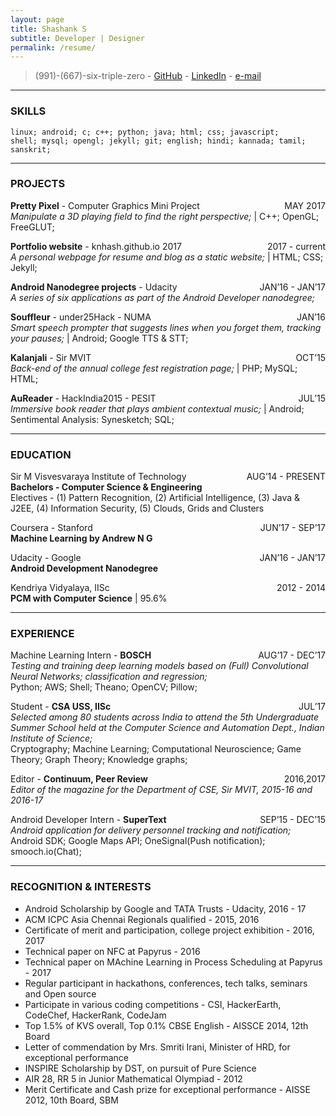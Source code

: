 ```yaml
---
layout: page
title: Shashank S
subtitle: Developer | Designer
permalink: /resume/
---
```


> (991)-(667)-six-triple-zero - [GitHub](github.com/knhash) - [LinkedIn](linkedin.com/in/knhash) - [e-mail](mailto:Mr.Knhash@gmail)

---

### SKILLS
``` linux; android; c; c++; python; java; html; css; javascript;  ```  
``` shell; mysql; opengl; jekyll; git; english; hindi; kannada; tamil; sanskrit;  ```  

---

### PROJECTS
**Pretty Pixel** - Computer Graphics Mini Project <span style="float: right; ">MAY 2017</span>  
_Manipulate a 3D playing field to find the right perspective;_ | C++; OpenGL; FreeGLUT;

**Portfolio website** - knhash.github.io <span style="float: right; ">2017 - current</span>2017  
_A personal webpage for resume and blog as a static website;_ | HTML; CSS; Jekyll;

**Android Nanodegree projects** - Udacity <span style="float: right; ">JAN’16 - JAN’17</span>  
_A series of six applications as part of the Android Developer nanodegree;_

 
**Souffleur** - under25Hack - NUMA <span style="float: right; ">JAN’16</span>  
_Smart speech prompter that suggests lines when you forget them, tracking your pauses;_ | Android; Google TTS & STT;

 
**Kalanjali** - Sir MVIT <span style="float: right; ">OCT’15</span>  
_Back-end of the annual college fest registration page;_ | PHP; MySQL; HTML;

 
**AuReader** - HackIndia2015 - PESIT <span style="float: right; ">JUL’15</span>  
_Immersive book reader that plays ambient contextual music;_ | Android; Sentimental Analysis: Synesketch; SQL;

---

### EDUCATION

Sir M Visvesvaraya Institute of Technology <span style="float: right; ">AUG’14 - PRESENT</span>  
**Bachelors - Computer Science & Engineering**  
Electives - (1) Pattern Recognition, (2) Artificial Intelligence, (3) Java & J2EE, (4) Information Security, (5) Clouds, Grids and Clusters

 
Coursera - Stanford <span style="float: right; ">JUN’17 - SEP’17</span>  
**Machine Learning by Andrew N G**  


Udacity - Google <span style="float: right; ">JAN’16 - JAN’17</span>  
**Android Development Nanodegree**  

 
Kendriya Vidyalaya, IISc <span style="float: right; ">2012 - 2014</span>  
**PCM with Computer Science** | 95.6%  

---

### EXPERIENCE

Machine Learning Intern - **BOSCH** <span style="float: right; ">AUG’17 - DEC’17</span>  
_Testing and training deep learning models based on (Full) Convolutional Neural Networks; classification and regression;_  
Python; AWS; Shell; Theano; OpenCV; Pillow;

 
Student - **CSA USS, IISc** <span style="float: right; ">JUL’17</span>  
_Selected among 80 students across India to attend the 5th Undergraduate Summer School held at the Computer Science and Automation Dept., Indian Institute of Science;_  
Cryptography; Machine Learning; Computational Neuroscience; Game Theory; Graph Theory; Knowledge graphs;

 
Editor - **Continuum, Peer Review** <span style="float: right; ">2016,2017</span>  
_Editor of the magazine for the Department of CSE, Sir MVIT, 2015-16 and 2016-17_


Android Developer Intern - **SuperText** <span style="float: right; ">SEP’15 - DEC’15</span>  
_Android application for delivery personnel tracking and notification;_  
Android SDK; Google Maps API; OneSignal(Push notification); smooch.io(Chat);

---

### RECOGNITION & INTERESTS

- Android Scholarship by Google and TATA Trusts - Udacity, 2016 - 17  
- ACM ICPC Asia Chennai Regionals qualified - 2015, 2016  
- Certificate of merit and participation, college project exhibition - 2016, 2017  
- Technical paper on NFC at Papyrus - 2016  
- Technical paper on MAchine Learning in Process Scheduling at Papyrus - 2017  
- Regular participant in hackathons, conferences, tech talks, seminars and Open source  
- Participate in various coding competitions - CSI, HackerEarth, CodeChef, HackerRank, CodeJam  
- Top 1.5% of KVS overall, Top 0.1% CBSE English - AISSCE 2014, 12th Board  
- Letter of commendation by Mrs. Smriti Irani, Minister of HRD, for exceptional performance  
- INSPIRE Scholarship by DST, on pursuit of Pure Science  
- AIR 28, RR 5 in Junior Mathematical Olympiad - 2012  
- Merit Certificate and Cash prize for exceptional performance - AISSE 2012, 10th Board, SBM  
